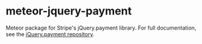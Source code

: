 meteor-jquery-payment
=====================

Meteor package for Stripe's jQuery.payment library. For full documentation, see the [jQuery.payment repository](https://github.com/stripe/jquery.payment).

